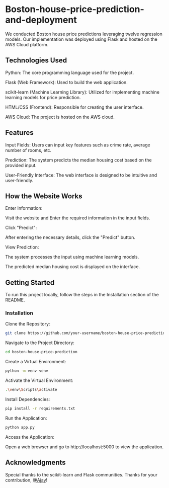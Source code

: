# Boston-house-price-prediction-and-deployment
We conducted Boston house price predictions leveraging twelve regression models. Our implementation was deployed using Flask and hosted on the AWS Cloud platform.

## Technologies Used
Python: The core programming language used for the project.

Flask (Web Framework): Used to build the web application.

scikit-learn (Machine Learning Library): Utilized for implementing machine learning models for price prediction.

HTML/CSS (Frontend): Responsible for creating the user interface.

AWS Cloud: The project is hosted on the AWS cloud.
## Features
Input Fields: Users can input key features such as crime rate, average number of rooms, etc.

Prediction: The system predicts the median housing cost based on the provided input.

User-Friendly Interface: The web interface is designed to be intuitive and user-friendly.

## How the Website Works
Enter Information:

 Visit the website and Enter the required information in the input fields.

Click "Predict":

After entering the necessary details, click the "Predict" button.

View Prediction:

The system processes the input using machine learning models.

The predicted median housing cost is displayed on the interface.

## Getting Started
To run this project locally, follow the steps in the Installation section of the README.

### Installation
Clone the Repository:

```bash
git clone https://github.com/your-username/boston-house-price-prediction.git
```
Navigate to the Project Directory:

```bash
cd boston-house-price-prediction
```
Create a Virtual Environment:
```bash
python -m venv venv
```
Activate the Virtual Environment:
```bash
.\venv\Scripts\activate
```

Install Dependencies:
```bash
pip install -r requirements.txt
```
Run the Application:
```bash
python app.py
```

Access the Application:

Open a web browser and go to http://localhost:5000 to view the application.
## Acknowledgments
Special thanks to the scikit-learn and Flask communities.
Thanks for your contribution, [@Ajay](https://github.com/AjayK47)!



